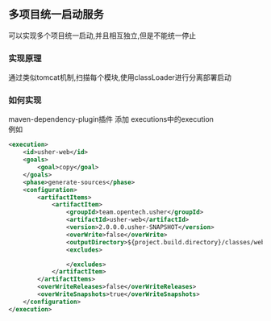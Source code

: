 ## 多项目统一启动服务
可以实现多个项目统一启动,并且相互独立,但是不能统一停止

### 实现原理
通过类似tomcat机制,扫描每个模块,使用classLoader进行分离部署启动

### 如何实现

maven-dependency-plugin插件 添加 executions中的execution  
例如
```xml
<execution>
    <id>usher-web</id>
    <goals>
        <goal>copy</goal>
    </goals>
    <phase>generate-sources</phase>
    <configuration>
        <artifactItems>
            <artifactItem>
                <groupId>team.opentech.usher</groupId>
                <artifactId>usher-web</artifactId>
                <version>2.0.0.0.usher-SNAPSHOT</version>
                <overWrite>false</overWrite>
                <outputDirectory>${project.build.directory}/classes/webapp/usher-web</outputDirectory>
                <excludes>

                </excludes>
            </artifactItem>
        </artifactItems>
        <overWriteReleases>false</overWriteReleases>
        <overWriteSnapshots>true</overWriteSnapshots>
    </configuration>
</execution>
```
